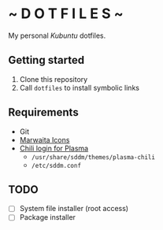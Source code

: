 # ~ D O T F I L E S ~

My personal *Kubuntu* dotfiles.

## Getting started

1. Clone this repository
3. Call `dotfiles` to install symbolic links

## Requirements

- Git
- [Marwaita Icons](https://store.kde.org/p/1258318)
- [Chili login for Plasma](https://store.kde.org/p/1214121/)
    - `/usr/share/sddm/themes/plasma-chili`
    - `/etc/sddm.conf`

## TODO
- [ ] System file installer (root access)
- [ ] Package installer